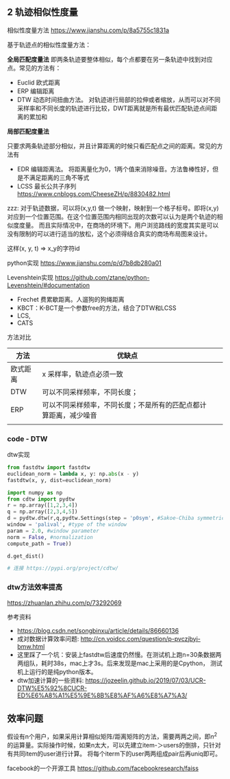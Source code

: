 ## 2 轨迹相似性度量

相似性度量方法
https://www.jianshu.com/p/8a5755c1831a

<!-- more -->

基于轨迹点的相似性度量方法：

**全局匹配度量法**
即两条轨迹要整体相似，每个点都要在另一条轨迹中找到对应点。常见的方法有：

* Euclid 欧式距离
* ERP 编辑距离
* DTW 动态时间扭曲方法。 对轨迹进行局部的拉伸或者缩放，从而可以对不同采样率和不同长度的轨迹进行比较，DWT距离就是所有最优匹配轨迹点间距离的累加和

**局部匹配度量法**

只要求两条轨迹部分相似，并且计算距离的时候只看匹配点之间的距离。常见的方法有

* EDR 编辑距离法。 将距离量化为0，1两个值来消除噪音。方法鲁棒性好，但是不满足距离的三角不等式
* LCSS 最长公共子序列  https://www.cnblogs.com/CheeseZH/p/8830482.html

zzz: 对于轨迹数据，可以将(x,y,t) 做一个映射，映射到一个格子标号。即将(x,y) 对应到一个位置范围。在这个位置范围内相同出现的次数可以认为是两个轨迹的相似度度量。
而且实际情况中，在商场的环境下。用户浏览路线的宽度其实是可以没有限制的可以进行适当的放松，这个必须得结合真实的商场布局图来设计。

这样(x, y, t) => x_y的字符id

python实现 https://www.jianshu.com/p/d7b8db280a01


Levenshtein实现
https://github.com/ztane/python-Levenshtein/#documentation


* Frechet 费累歇距离。人遛狗的狗绳距离
* KBCT：K-BCT是一个参数free的方法，结合了DTW和LCSS
* LCS, 
* CATS

方法对比


| 方法 | 优缺点 |  |
| --- | --- | --- |
| 欧式距离 | x 采样率，轨迹点必须一致 |  |
| DTW | 可以不同采样频率，不同长度； |  |
| ERP | 可以不同采样频率，不同长度；不是所有的匹配点都计算距离，减少噪音 |  |
|  |  |  |





### code - DTW

dtw实现
```python
from fastdtw import fastdtw
euclidean_norm = lambda x, y: np.abs(x - y)
fastdtw(x, y, dist=euclidean_norm)

```

```python
import numpy as np
from cdtw import pydtw
r = np.array([1,2,3,4])
q = np.array([2,3,4,5])
d = pydtw.dtw(r,q,pydtw.Settings(step = 'p0sym', #Sakoe-Chiba symmetric step with slope constraint p = 0
window = 'palival', #type of the window
param = 2.0, #window parameter
norm = False, #normalization
compute_path = True))

d.get_dist()

# 连接 https://pypi.org/project/cdtw/
```

### dtw方法效率提高
https://zhuanlan.zhihu.com/p/73292069




参考资料

* https://blog.csdn.net/songbinxu/article/details/86660136
* 成对数据计算效率问题: http://cn.voidcc.com/question/p-pvczjbyi-bmw.html
* 这里踩了一个坑：安装上fastdtw后速度仍然慢。在测试机上跑n=30条数据两两组队，耗时38s，mac上才3s。后来发现是mac上采用的是Cpython， 测试机上运行的是纯python版本。
* dtw加速计算的一些资料: https://jozeelin.github.io/2019/07/03/UCR-DTW%E5%92%8CUCR-ED%E6%A8%A1%E5%9E%8B%E8%AF%A6%E8%A7%A3/



## 效率问题
假设有n个用户，如果采用计算相似矩阵/距离矩阵的方法，需要两两之间，即$n^2$的运算量。实际操作时候，如果n太大，可以先建立item-＞users的倒排，只针对有共同item的user进行计算。 将每个iterm下的user两两组成pair后再uniq即可。

facebook的一个开源工具 https://github.com/facebookresearch/faiss